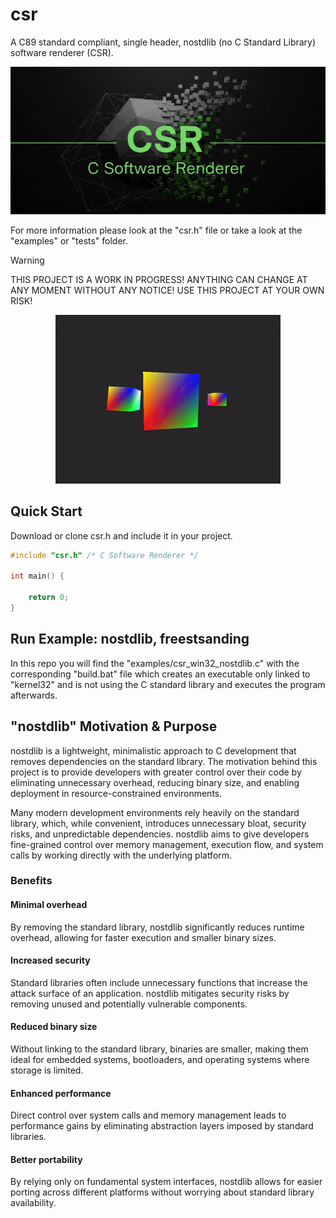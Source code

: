 # csr
A C89 standard compliant, single header, nostdlib (no C Standard Library) software renderer (CSR).

<p align="center">
<a href="https://github.com/nickscha/csr"><img src="assets/csr.png"></a>
</p>

For more information please look at the "csr.h" file or take a look at the "examples" or "tests" folder.

> [!WARNING]
> THIS PROJECT IS A WORK IN PROGRESS! ANYTHING CAN CHANGE AT ANY MOMENT WITHOUT ANY NOTICE! USE THIS PROJECT AT YOUR OWN RISK!

<p align="center">
<a href="https://github.com/nickscha/csr"><img src="assets/csr.gif"></a>
</p>

## Quick Start

Download or clone csr.h and include it in your project.

```C
#include "csr.h" /* C Software Renderer */

int main() {

    return 0;
}
```

## Run Example: nostdlib, freestsanding

In this repo you will find the "examples/csr_win32_nostdlib.c" with the corresponding "build.bat" file which
creates an executable only linked to "kernel32" and is not using the C standard library and executes the program afterwards.

## "nostdlib" Motivation & Purpose

nostdlib is a lightweight, minimalistic approach to C development that removes dependencies on the standard library. The motivation behind this project is to provide developers with greater control over their code by eliminating unnecessary overhead, reducing binary size, and enabling deployment in resource-constrained environments.

Many modern development environments rely heavily on the standard library, which, while convenient, introduces unnecessary bloat, security risks, and unpredictable dependencies. nostdlib aims to give developers fine-grained control over memory management, execution flow, and system calls by working directly with the underlying platform.

### Benefits

#### Minimal overhead
By removing the standard library, nostdlib significantly reduces runtime overhead, allowing for faster execution and smaller binary sizes.

#### Increased security
Standard libraries often include unnecessary functions that increase the attack surface of an application. nostdlib mitigates security risks by removing unused and potentially vulnerable components.

#### Reduced binary size
Without linking to the standard library, binaries are smaller, making them ideal for embedded systems, bootloaders, and operating systems where storage is limited.

#### Enhanced performance
Direct control over system calls and memory management leads to performance gains by eliminating abstraction layers imposed by standard libraries.

#### Better portability
By relying only on fundamental system interfaces, nostdlib allows for easier porting across different platforms without worrying about standard library availability.

